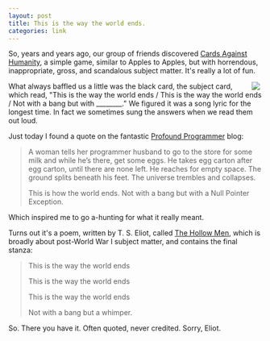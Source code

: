 ```yaml
---
layout: post
title: This is the way the world ends.
categories: link
---
```

So, years and years ago, our group of friends discovered [Cards Against Humanity](http://cardsagainsthumanity.com/), a simple game, similar to Apples to Apples, but with horrendous, inappropriate, gross, and scandalous subject matter. It's really a lot of fun.

<img src="{{ site.url }}/images/cards-against-humanity.jpg" align="right" style="margin:0px 5px">

What always baffled us a little was the black card, the subject card, which read, "This is the way the world ends / This is the way the world ends / Not with a bang but with ________." We figured it was a song lyric for the longest time. In fact we sometimes sung the answers when we read them out loud.

Just today I found a quote on the fantastic [Profound Programmer](http://theprofoundprogrammer.com/post/55610948689/chelonaut-a-woman-tells-her-programmer-husband) blog:

>A woman tells her programmer husband to go to the store for some milk and while he’s there, get some eggs. He takes egg carton after egg carton, until there are none left. He reaches for empty space. The ground splits beneath his feet. The universe trembles and collapses.
>
>This is how the world ends. Not with a bang but with a Null Pointer Exception.

Which inspired me to go a-hunting for what it really meant.

Turns out it's a poem, written by T. S. Eliot, called [The Hollow Men](http://en.wikipedia.org/wiki/The_Hollow_Men), which is broadly about post-World War I subject matter, and contains the final stanza:

>This is the way the world ends
>
>This is the way the world ends
>
>This is the way the world ends
>
>Not with a bang but a whimper.

So. There you have it. Often quoted, never credited. Sorry, Eliot.
